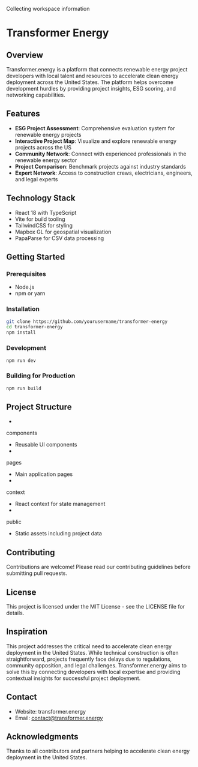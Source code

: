 Collecting workspace information

# Transformer Energy

## Overview

Transformer.energy is a platform that connects renewable energy project developers with local talent and resources to accelerate clean energy deployment across the United States. The platform helps overcome development hurdles by providing project insights, ESG scoring, and networking capabilities.

## Features

- **ESG Project Assessment**: Comprehensive evaluation system for renewable energy projects
- **Interactive Project Map**: Visualize and explore renewable energy projects across the US
- **Community Network**: Connect with experienced professionals in the renewable energy sector
- **Project Comparison**: Benchmark projects against industry standards
- **Expert Network**: Access to construction crews, electricians, engineers, and legal experts

## Technology Stack

- React 18 with TypeScript
- Vite for build tooling
- TailwindCSS for styling
- Mapbox GL for geospatial visualization
- PapaParse for CSV data processing

## Getting Started

### Prerequisites

- Node.js
- npm or yarn

### Installation

```bash
git clone https://github.com/yourusername/transformer-energy
cd transformer-energy
npm install
```

### Development

```bash
npm run dev
```

### Building for Production

```bash
npm run build
```

## Project Structure

-

components

- Reusable UI components
-

pages

- Main application pages
-

context

- React context for state management
-

public

- Static assets including project data

## Contributing

Contributions are welcome! Please read our contributing guidelines before submitting pull requests.

## License

This project is licensed under the MIT License - see the LICENSE file for details.

## Inspiration

This project addresses the critical need to accelerate clean energy deployment in the United States. While technical construction is often straightforward, projects frequently face delays due to regulations, community opposition, and legal challenges. Transformer.energy aims to solve this by connecting developers with local expertise and providing contextual insights for successful project deployment.

## Contact

- Website: transformer.energy
- Email: contact@transformer.energy

## Acknowledgments

Thanks to all contributors and partners helping to accelerate clean energy deployment in the United States.
